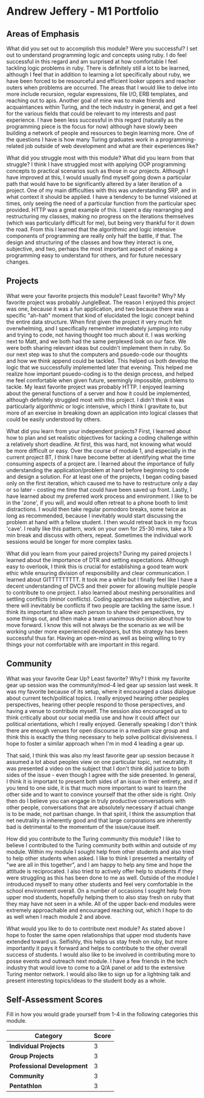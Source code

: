 # Andrew Jeffery - M1 Portfolio

## Areas of Emphasis

What did you set out to accomplish this module? Were you successful?
I set out to understand programming logic and concepts using ruby.  I do feel successful in this regard and am surprised at how comfortable I feel tackling logic problems in ruby.  There is definitely still a lot to be learned, although I feel that in addition to learning a lot specifically about ruby, we have been forced to be resourceful and efficient looker uppers and reacher outers when problems are occurred.  The areas that I would like to delve into more include recursion, regular expressions, file I/O, ERB templates, and reaching out to apis.  Another goal of mine was to make friends and acquaintances within Turing, and the tech industry in general, and get a feel for the various fields that could be relevant to my interests and past experience.  I have been less successful in this regard (naturally as the programming piece is the focus for now) although have slowly been building a network of people and resources to begin learning more.  One of the questions I have is how many Turing graduates work in a programming-related job outside of web development and what are their experiences like?

What did you struggle most with this module? What did you learn from that struggle?
I think I have struggled most with applying OOP programming concepts to practical scenarios such as those in our projects.  Although I have improved at this, I would usually find myself going down a particular path that would have to be significantly altered by a later iteration of a project.  One of my main difficulties with this was understanding SRP, and in what context it should be applied.  I have a tendency to be tunnel visioned at times, only seeing the need of a particular function from the particular spec provided.  HTTP was a great example of this.  I spent a day rearranging and restructuring my classes, making no progress on the iterations themselves (which was particularly difficult for me), but being very thankful for it down the road.  From this I learned that the algorithmic and logic intensive components of programming are really only half the battle, if that.  The design and structuring of the classes and how they interact is one, subjective, and two, perhaps the most important aspect of making a programming easy to understand for others, and for future necessary changes.  

## Projects

What were your favorite projects this module? Least favorite? Why?
My favorite project was probably JungleBeat.  The reason I enjoyed this project was one, because it was a fun application, and two because there was a specific "ah-hah" moment that kind of elucidated the logic concept behind the entire data structure.  When first given the project it very much felt overwhelming, and I specifically remember immediately jumping into ruby and trying to code, not having thought too much about it.  I was working next to Matt, and we both had the same perplexed look on our face.  We were both sharing relevant ideas but couldn't implement them in ruby.  So our next step was to shut the computers and psuedo-code our thoughts and how we think append could be tackled.  This helped us both develop the logic that we successfully implemented later that evening.  This helped me realize how important psuedo-coding is to the design process, and helped me feel comfortable when given future, seemingly impossible, problems to tackle.  My least favorite project was probably HTTP.  I enjoyed learning about the general functions of a server and how it could be implemented, although definitely struggled most with this project.  I didn't think it was particularly algorithmic or logic intensive, which I think I gravitate to, but more of an exercise in breaking down an application into logical classes that could be easily understood by others.   

What did you learn from your independent projects?
First, I learned about how to plan and set realistic objectives for tacking a coding challenge within a relatively short deadline.  At first, this was hard, not knowing what would be more difficult or easy.  Over the course of module 1, and especially in the current project BT, I think I have become better at identifying what the time consuming aspects of a project are.  I learned about the importance of fully understanding the application/problem at hand before beginning to code and design a solution.  For at least one of the projects, I began coding based only on the first iteration, which caused me to have to restructure only a day or so later - costing me time that could have been saved up front.  Lastly, I have learned about my preferred work process and environment.  I like to be in the 'zone', if you will, and would often retreat to a phone booth to limit distractions.  I would then take regular pomodoro breaks, some twice as long as recommended, because I inevitably would start discussing the problem at hand with a fellow student.  I then would retreat back in my focus 'cave'.  I really like this pattern, work on your own for 25-30 mins, take a 10 min break and discuss with others, repeat.  Sometimes the individual work sessions would be longer for more complex tasks.  

What did you learn from your paired projects?
During my paired projects I learned about the importance of DTR and setting expectations.  Although easy to overlook, I think this is crucial for establishing a good team work ethic while ensuring division of responsibility and clear communication.  I learned about GITTTTTTTTT.  It took me a while but I finally feel like I have a decent understanding of DVCS and their power for allowing multiple people to contribute to one project.  I also learned about meshing personalities and settling conflicts (minor conflicts).  Coding approaches are subjective, and there will inevitably be conflicts if two people are tackling the same issue.  I think its important to allow each person to share their perspectives, try some things out, and then make a team unanimous decision about how to move forward.  I know this will not always be the scenario as we will be working under more experienced developers, but this strategy has been successful thus far.  Having an open-mind as well as being willing to try things your not comfortable with are important in this regard.  

## Community

What was your favorite Gear Up? Least favorite? Why?
I think my favorite gear up session was the community/mod-4 led gear up session last week.  It was my favorite because of its setup, where it encouraged a class dialogue about current tech/political topics.  I really enjoyed hearing other peoples perspectives, hearing other people respond to those perspectives, and having a venue to contribute myself.  The session also encouraged us to think critically about our social media use and how it could affect our political orientations, which I really enjoyed.  Generally speaking I don't think there are enough venues for open discourse in a medium size group and think this is exactly the thing necessary to help solve political divisiveness.  I hope to foster a similar approach when I'm in mod 4 leading a gear up.

That said, I think this was also my least favorite gear up session because it assumed a lot about peoples view on one particular topic, net neutrality.  It was presented a video on the subject that I don't think did justice to both sides of the issue - even though I agree with the side presented.  In general, I think it is important to present both sides of an issue in their entirety, and if you tend to one side, it is that much more important to want to learn the other side and to want to convince yourself that the other side is right.  Only then do I believe you can engage in truly productive conversations with other people, conversations that are absolutely necessary if actual change is to be made, not partisan change.  In that spirit, I think the assumption that net neutrality is inherently good and that large corporations are inherently bad is detrimental to the momentum of the issue/cause itself.   

How did you contribute to the Turing community this module?
I like to believe I contributed to the Turing community both within and outside of my module.  Within my module I sought help from other students and also tried to help other students when asked.  I like to think I presented a mentality of "we are all in this together", and I am happy to help any time and hope the attitude is reciprocated.  I also tried to actively offer help to students if they were struggling as this has been done to me as well.  Outside of the module I introduced myself to many other students and feel very comfortable in the school environment overall.  On a number of occasions I sought help from upper mod students, hopefully helping them to also stay fresh on ruby that they may have not seen in a while.  All of the upper back-end modules were extremely approachable and encouraged reaching out, which I hope to do as well when I reach module 2 and above.  

What would you like to do to contribute next module?
As stated above I hope to foster the same open relationships that upper mod students have extended toward us.  Selfishly, this helps us stay fresh on ruby, but more importantly it pays it forward and helps to contribute to the other overall success of students.  I would also like to be involved in contributing more to posse events and outreach next module.  I have a few friends in the tech industry that would love to come to a Q/A panel or add to the extensive Turing mentor network.  I would also like to sign up for a lightning talk and present interesting topics/ideas to the student body as a whole.   

## Self-Assessment Scores

Fill in how you would grade yourself from 1-4 in the following categories this module.

| Category                     | Score |
| -----------------------------| ----- |
| **Individual Projects**      |   3   |
| **Group Projects**           |   3   |
| **Professional Development** |   3   |
| **Community**                |   3   |
| **Pentathlon**               |   3   |
